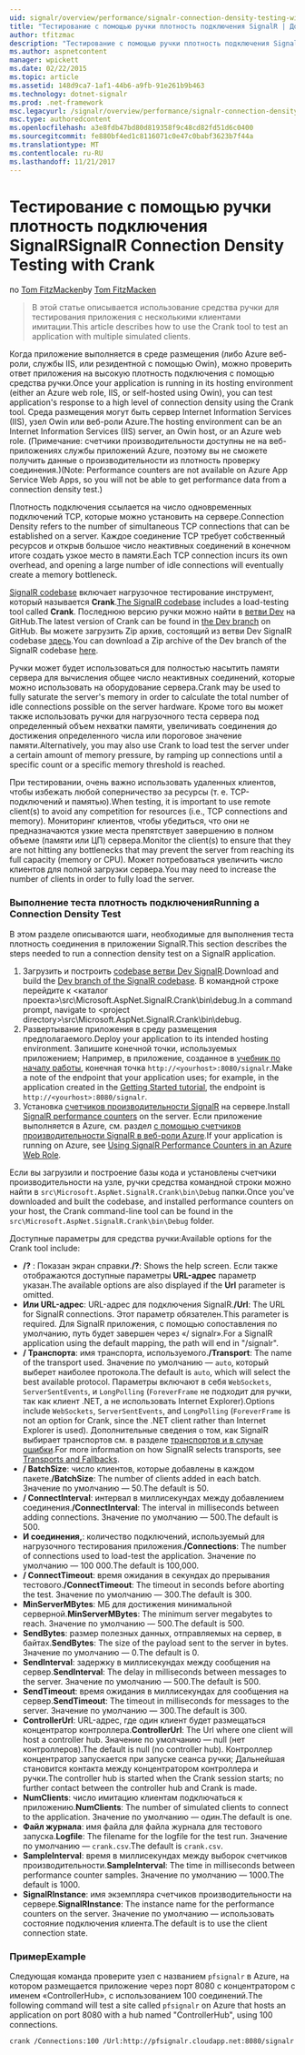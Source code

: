 ```yaml
---
uid: signalr/overview/performance/signalr-connection-density-testing-with-crank
title: "Тестирование с помощью ручки плотность подключения SignalR | Документы Microsoft"
author: tfitzmac
description: "Тестирование с помощью ручки плотность подключения SignalR"
ms.author: aspnetcontent
manager: wpickett
ms.date: 02/22/2015
ms.topic: article
ms.assetid: 148d9ca7-1af1-44b6-a9fb-91e261b9b463
ms.technology: dotnet-signalr
ms.prod: .net-framework
msc.legacyurl: /signalr/overview/performance/signalr-connection-density-testing-with-crank
msc.type: authoredcontent
ms.openlocfilehash: a3e8fdb47bd80d819358f9c48cd82fd51d6c0400
ms.sourcegitcommit: fe880bf4ed1c8116071c0e47c0babf3623b7f44a
ms.translationtype: MT
ms.contentlocale: ru-RU
ms.lasthandoff: 11/21/2017
---
```

<a name="signalr-connection-density-testing-with-crank"></a><span data-ttu-id="28768-103">Тестирование с помощью ручки плотность подключения SignalR</span><span class="sxs-lookup"><span data-stu-id="28768-103">SignalR Connection Density Testing with Crank</span></span>
====================
<span data-ttu-id="28768-104">по [Tom FitzMacken](https://github.com/tfitzmac)</span><span class="sxs-lookup"><span data-stu-id="28768-104">by [Tom FitzMacken](https://github.com/tfitzmac)</span></span>

> <span data-ttu-id="28768-105">В этой статье описывается использование средства ручки для тестирования приложения с несколькими клиентами имитации.</span><span class="sxs-lookup"><span data-stu-id="28768-105">This article describes how to use the Crank tool to test an application with multiple simulated clients.</span></span>


<span data-ttu-id="28768-106">Когда приложение выполняется в среде размещения (либо Azure веб-роли, службы IIS, или резидентной с помощью Owin), можно проверить ответ приложения на высокую плотность подключения с помощью средства ручки.</span><span class="sxs-lookup"><span data-stu-id="28768-106">Once your application is running in its hosting environment (either an Azure web role, IIS, or self-hosted using Owin), you can test application's response to a high level of connection density using the Crank tool.</span></span> <span data-ttu-id="28768-107">Среда размещения могут быть сервер Internet Information Services (IIS), узел Owin или веб-роли Azure.</span><span class="sxs-lookup"><span data-stu-id="28768-107">The hosting environment can be an Internet Information Services (IIS) server, an Owin host, or an Azure web role.</span></span> <span data-ttu-id="28768-108">(Примечание: счетчики производительности доступны не на веб-приложениях службы приложений Azure, поэтому вы не сможете получить данные о производительности из плотность проверку соединения.)</span><span class="sxs-lookup"><span data-stu-id="28768-108">(Note: Performance counters are not available on Azure App Service Web Apps, so you will not be able to get performance data from a connection density test.)</span></span>

<span data-ttu-id="28768-109">Плотность подключения ссылается на число одновременных подключений TCP, которые можно установить на сервере.</span><span class="sxs-lookup"><span data-stu-id="28768-109">Connection Density refers to the number of simultaneous TCP connections that can be established on a server.</span></span> <span data-ttu-id="28768-110">Каждое соединение TCP требует собственный ресурсов и открыв большое число неактивных соединений в конечном итоге создать узкое место в памяти.</span><span class="sxs-lookup"><span data-stu-id="28768-110">Each TCP connection incurs its own overhead, and opening a large number of idle connections will eventually create a memory bottleneck.</span></span>

<span data-ttu-id="28768-111">[SignalR codebase](https://github.com/signalr/signalr) включает нагрузочное тестирование инструмент, который называется **Crank**.</span><span class="sxs-lookup"><span data-stu-id="28768-111">[The SignalR codebase](https://github.com/signalr/signalr) includes a load-testing tool called **Crank**.</span></span> <span data-ttu-id="28768-112">Последнюю версию ручки можно найти в [ветви Dev](https://github.com/SignalR/signalr/tree/dev) на GitHub.</span><span class="sxs-lookup"><span data-stu-id="28768-112">The latest version of Crank can be found in [the Dev branch](https://github.com/SignalR/signalr/tree/dev) on GitHub.</span></span> <span data-ttu-id="28768-113">Вы можете загрузить Zip архив, состоящий из ветви Dev SignalR codebase [здесь](https://github.com/SignalR/SignalR/archive/dev.zip).</span><span class="sxs-lookup"><span data-stu-id="28768-113">You can download a Zip archive of the Dev branch of the SignalR codebase [here](https://github.com/SignalR/SignalR/archive/dev.zip).</span></span>

<span data-ttu-id="28768-114">Ручки может будет использоваться для полностью насытить памяти сервера для вычисления общее число неактивных соединений, которые можно использовать на оборудование сервера.</span><span class="sxs-lookup"><span data-stu-id="28768-114">Crank may be used to fully saturate the server's memory in order to calculate the total number of idle connections possible on the server hardware.</span></span> <span data-ttu-id="28768-115">Кроме того вы может также использовать ручки для нагрузочного теста сервера под определенный объем нехватки памяти, увеличивать соединения до достижения определенного числа или пороговое значение памяти.</span><span class="sxs-lookup"><span data-stu-id="28768-115">Alternatively, you may also use Crank to load test the server under a certain amount of memory pressure, by ramping up connections until a specific count or a specific memory threshold is reached.</span></span>

<span data-ttu-id="28768-116">При тестировании, очень важно использовать удаленных клиентов, чтобы избежать любой соперничество за ресурсы (т. е. TCP-подключений и памятью).</span><span class="sxs-lookup"><span data-stu-id="28768-116">When testing, it is important to use remote client(s) to avoid any competition for resources (i.e., TCP connections and memory).</span></span> <span data-ttu-id="28768-117">Мониторинг клиентов, чтобы убедиться, что они не предназначаются узкие места препятствует завершению в полном объеме (памяти или ЦП) сервера.</span><span class="sxs-lookup"><span data-stu-id="28768-117">Monitor the client(s) to ensure that they are not hitting any bottlenecks that may prevent the server from reaching its full capacity (memory or CPU).</span></span> <span data-ttu-id="28768-118">Может потребоваться увеличить число клиентов для полной загрузки сервера.</span><span class="sxs-lookup"><span data-stu-id="28768-118">You may need to increase the number of clients in order to fully load the server.</span></span>

### <a name="running-a-connection-density-test"></a><span data-ttu-id="28768-119">Выполнение теста плотность подключения</span><span class="sxs-lookup"><span data-stu-id="28768-119">Running a Connection Density Test</span></span>

<span data-ttu-id="28768-120">В этом разделе описываются шаги, необходимые для выполнения теста плотность соединения в приложении SignalR.</span><span class="sxs-lookup"><span data-stu-id="28768-120">This section describes the steps needed to run a connection density test on a SignalR application.</span></span>

1. <span data-ttu-id="28768-121">Загрузить и построить [codebase ветви Dev SignalR](https://github.com/SignalR/SignalR/archive/dev.zip).</span><span class="sxs-lookup"><span data-stu-id="28768-121">Download and build the [Dev branch of the SignalR codebase](https://github.com/SignalR/SignalR/archive/dev.zip).</span></span> <span data-ttu-id="28768-122">В командной строке перейдите к &lt;каталог проекта&gt;\src\Microsoft.AspNet.SignalR.Crank\bin\debug.</span><span class="sxs-lookup"><span data-stu-id="28768-122">In a command prompt, navigate to &lt;project directory&gt;\src\Microsoft.AspNet.SignalR.Crank\bin\debug.</span></span>
2. <span data-ttu-id="28768-123">Развертывание приложения в среду размещения предполагаемого.</span><span class="sxs-lookup"><span data-stu-id="28768-123">Deploy your application to its intended hosting environment.</span></span> <span data-ttu-id="28768-124">Запишите конечной точки, используемых приложением; Например, в приложение, созданное в [учебник по началу работы](../getting-started/tutorial-getting-started-with-signalr.md), конечная точка `http://<yourhost>:8080/signalr`.</span><span class="sxs-lookup"><span data-stu-id="28768-124">Make a note of the endpoint that your application uses; for example, in the application created in the [Getting Started tutorial](../getting-started/tutorial-getting-started-with-signalr.md), the endpoint is `http://<yourhost>:8080/signalr`.</span></span>
3. <span data-ttu-id="28768-125">Установка [счетчиков производительности SignalR](signalr-performance.md#perfcounters) на сервере.</span><span class="sxs-lookup"><span data-stu-id="28768-125">Install [SignalR performance counters](signalr-performance.md#perfcounters) on the server.</span></span> <span data-ttu-id="28768-126">Если приложение выполняется в Azure, см. раздел [с помощью счетчиков производительности SignalR в веб-роли Azure](using-signalr-performance-counters-in-an-azure-web-role.md).</span><span class="sxs-lookup"><span data-stu-id="28768-126">If your application is running on Azure, see [Using SignalR Performance Counters in an Azure Web Role](using-signalr-performance-counters-in-an-azure-web-role.md).</span></span>

<span data-ttu-id="28768-127">Если вы загрузили и построение базы кода и установлены счетчики производительности на узле, ручки средства командной строки можно найти в `src\Microsoft.AspNet.SignalR.Crank\bin\Debug` папки.</span><span class="sxs-lookup"><span data-stu-id="28768-127">Once you've downloaded and built the codebase, and installed performance counters on your host, the Crank command-line tool can be found in the `src\Microsoft.AspNet.SignalR.Crank\bin\Debug` folder.</span></span>

<span data-ttu-id="28768-128">Доступные параметры для средства ручки:</span><span class="sxs-lookup"><span data-stu-id="28768-128">Available options for the Crank tool include:</span></span>

- <span data-ttu-id="28768-129">**/?** : Показан экран справки.</span><span class="sxs-lookup"><span data-stu-id="28768-129">**/?**: Shows the help screen.</span></span> <span data-ttu-id="28768-130">Если также отображаются доступные параметры **URL-адрес** параметр указан.</span><span class="sxs-lookup"><span data-stu-id="28768-130">The available options are also displayed if the **Url** parameter is omitted.</span></span>
- <span data-ttu-id="28768-131">**Или URL-адрес**: URL-адрес для подключения SignalR.</span><span class="sxs-lookup"><span data-stu-id="28768-131">**/Url**: The URL for SignalR connections.</span></span> <span data-ttu-id="28768-132">Этот параметр обязателен.</span><span class="sxs-lookup"><span data-stu-id="28768-132">This parameter is required.</span></span> <span data-ttu-id="28768-133">Для SignalR приложения, с помощью сопоставления по умолчанию, путь будет завершен через «/ signalr».</span><span class="sxs-lookup"><span data-stu-id="28768-133">For a SignalR application using the default mapping, the path will end in "/signalr".</span></span>
- <span data-ttu-id="28768-134">**/ Транспорта**: имя транспорта, используемого.</span><span class="sxs-lookup"><span data-stu-id="28768-134">**/Transport**: The name of the transport used.</span></span> <span data-ttu-id="28768-135">Значение по умолчанию — `auto`, который выберет наиболее протокола.</span><span class="sxs-lookup"><span data-stu-id="28768-135">The default is `auto`, which will select the best available protocol.</span></span> <span data-ttu-id="28768-136">Параметры включают в себя `WebSockets`, `ServerSentEvents`, и `LongPolling` (`ForeverFrame` не подходит для ручки, так как клиент .NET, а не использовать Internet Explorer).</span><span class="sxs-lookup"><span data-stu-id="28768-136">Options include `WebSockets`, `ServerSentEvents`, and `LongPolling` (`ForeverFrame` is not an option for Crank, since the .NET client rather than Internet Explorer is used).</span></span> <span data-ttu-id="28768-137">Дополнительные сведения о том, как SignalR выбирает транспортов см. в разделе [транспортов и в случае ошибки](../getting-started/introduction-to-signalr.md#transports).</span><span class="sxs-lookup"><span data-stu-id="28768-137">For more information on how SignalR selects transports, see [Transports and Fallbacks](../getting-started/introduction-to-signalr.md#transports).</span></span>
- <span data-ttu-id="28768-138">**/ BatchSize**: число клиентов, которые добавлены в каждом пакете.</span><span class="sxs-lookup"><span data-stu-id="28768-138">**/BatchSize**: The number of clients added in each batch.</span></span> <span data-ttu-id="28768-139">Значение по умолчанию — 50.</span><span class="sxs-lookup"><span data-stu-id="28768-139">The default is 50.</span></span>
- <span data-ttu-id="28768-140">**/ ConnectInterval**: интервал в миллисекундах между добавлением соединения.</span><span class="sxs-lookup"><span data-stu-id="28768-140">**/ConnectInterval**: The interval in milliseconds between adding connections.</span></span> <span data-ttu-id="28768-141">Значение по умолчанию — 500.</span><span class="sxs-lookup"><span data-stu-id="28768-141">The default is 500.</span></span>
- <span data-ttu-id="28768-142">**И соединения,**: количество подключений, используемый для нагрузочного тестирования приложения.</span><span class="sxs-lookup"><span data-stu-id="28768-142">**/Connections**: The number of connections used to load-test the application.</span></span> <span data-ttu-id="28768-143">Значение по умолчанию — 100 000.</span><span class="sxs-lookup"><span data-stu-id="28768-143">The default is 100,000.</span></span>
- <span data-ttu-id="28768-144">**/ ConnectTimeout**: время ожидания в секундах до прерывания тестового.</span><span class="sxs-lookup"><span data-stu-id="28768-144">**/ConnectTimeout**: The timeout in seconds before aborting the test.</span></span> <span data-ttu-id="28768-145">Значение по умолчанию — 300.</span><span class="sxs-lookup"><span data-stu-id="28768-145">The default is 300.</span></span>
- <span data-ttu-id="28768-146">**MinServerMBytes**: МБ для достижения минимальной серверной.</span><span class="sxs-lookup"><span data-stu-id="28768-146">**MinServerMBytes**: The minimum server megabytes to reach.</span></span> <span data-ttu-id="28768-147">Значение по умолчанию — 500.</span><span class="sxs-lookup"><span data-stu-id="28768-147">The default is 500.</span></span>
- <span data-ttu-id="28768-148">**SendBytes**: размер полезных данных, отправляемых на сервер, в байтах.</span><span class="sxs-lookup"><span data-stu-id="28768-148">**SendBytes**: The size of the payload sent to the server in bytes.</span></span> <span data-ttu-id="28768-149">Значение по умолчанию — 0.</span><span class="sxs-lookup"><span data-stu-id="28768-149">The default is 0.</span></span>
- <span data-ttu-id="28768-150">**SendInterval**: задержку в миллисекундах между сообщения на сервер.</span><span class="sxs-lookup"><span data-stu-id="28768-150">**SendInterval**: The delay in milliseconds between messages to the server.</span></span> <span data-ttu-id="28768-151">Значение по умолчанию — 500.</span><span class="sxs-lookup"><span data-stu-id="28768-151">The default is 500.</span></span>
- <span data-ttu-id="28768-152">**SendTimeout**: время ожидания в миллисекундах для сообщения на сервер.</span><span class="sxs-lookup"><span data-stu-id="28768-152">**SendTimeout**: The timeout in milliseconds for messages to the server.</span></span> <span data-ttu-id="28768-153">Значение по умолчанию — 300.</span><span class="sxs-lookup"><span data-stu-id="28768-153">The default is 300.</span></span>
- <span data-ttu-id="28768-154">**ControllerUrl**: URL-адрес, где один клиент будет размещаться концентратор контроллера.</span><span class="sxs-lookup"><span data-stu-id="28768-154">**ControllerUrl**: The Url where one client will host a controller hub.</span></span> <span data-ttu-id="28768-155">Значение по умолчанию — null (нет контроллеров).</span><span class="sxs-lookup"><span data-stu-id="28768-155">The default is null (no controller hub).</span></span> <span data-ttu-id="28768-156">Контроллер концентратор запускается при запуске сеанса ручки; Дальнейшая становится контакта между концентратором контроллера и ручки.</span><span class="sxs-lookup"><span data-stu-id="28768-156">The controller hub is started when the Crank session starts; no further contact between the controller hub and Crank is made.</span></span>
- <span data-ttu-id="28768-157">**NumClients**: число имитацию клиентам подключаться к приложению.</span><span class="sxs-lookup"><span data-stu-id="28768-157">**NumClients**: The number of simulated clients to connect to the application.</span></span> <span data-ttu-id="28768-158">Значение по умолчанию — один.</span><span class="sxs-lookup"><span data-stu-id="28768-158">The default is one.</span></span>
- <span data-ttu-id="28768-159">**Файл журнала**: имя файла для файла журнала для тестового запуска.</span><span class="sxs-lookup"><span data-stu-id="28768-159">**Logfile**: The filename for the logfile for the test run.</span></span> <span data-ttu-id="28768-160">Значение по умолчанию — `crank.csv`.</span><span class="sxs-lookup"><span data-stu-id="28768-160">The default is `crank.csv`.</span></span>
- <span data-ttu-id="28768-161">**SampleInterval**: время в миллисекундах между выборок счетчиков производительности.</span><span class="sxs-lookup"><span data-stu-id="28768-161">**SampleInterval**: The time in milliseconds between performance counter samples.</span></span> <span data-ttu-id="28768-162">Значение по умолчанию — 1000.</span><span class="sxs-lookup"><span data-stu-id="28768-162">The default is 1000.</span></span>
- <span data-ttu-id="28768-163">**SignalRInstance**: имя экземпляра счетчиков производительности на сервере.</span><span class="sxs-lookup"><span data-stu-id="28768-163">**SignalRInstance**: The instance name for the performance counters on the server.</span></span> <span data-ttu-id="28768-164">Значение по умолчанию — использовать состояние подключения клиента.</span><span class="sxs-lookup"><span data-stu-id="28768-164">The default is to use the client connection state.</span></span>

### <a name="example"></a><span data-ttu-id="28768-165">Пример</span><span class="sxs-lookup"><span data-stu-id="28768-165">Example</span></span>

<span data-ttu-id="28768-166">Следующая команда проверите узел с названием `pfsignalr` в Azure, на котором размещается приложение через порт 8080 с концентратором с именем «ControllerHub», с использованием 100 соединений.</span><span class="sxs-lookup"><span data-stu-id="28768-166">The following command will test a site called `pfsignalr` on Azure that hosts an application on port 8080 with a hub named "ControllerHub", using 100 connections.</span></span>

`crank /Connections:100 /Url:http://pfsignalr.cloudapp.net:8080/signalr`
